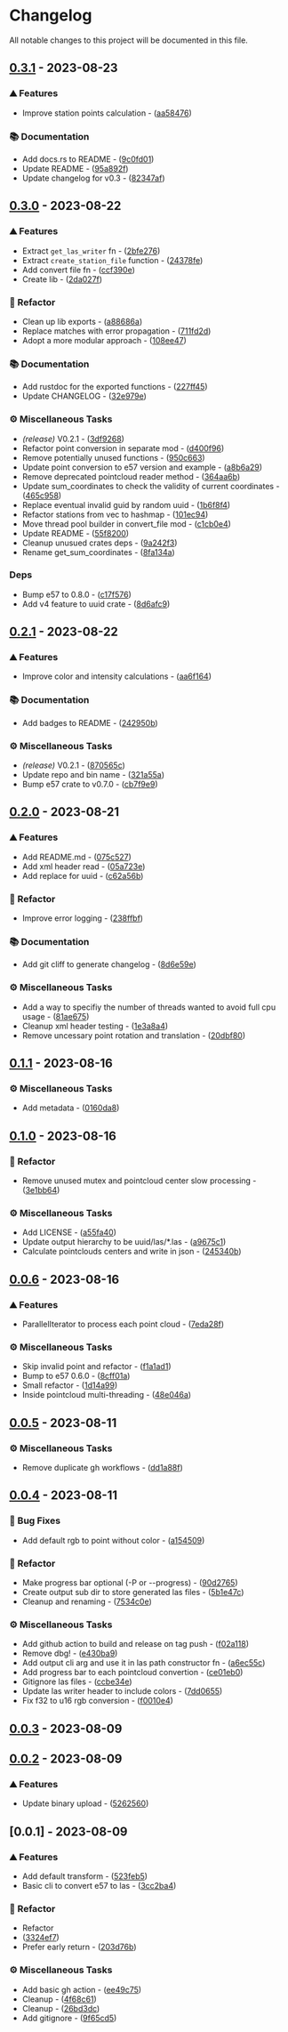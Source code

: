 # Changelog

All notable changes to this project will be documented in this file.

## [0.3.1](https://github.com/wildweb-io/e57_to_las/compare/v0.3.0..0.3.1) - 2023-08-23

### ⛰️  Features

- Improve station points calculation - ([aa58476](https://github.com/wildweb-io/e57_to_las/commit/aa58476380ce8e82734dc7bc81ec7c5e4e8adc7b))

### 📚 Documentation

- Add docs.rs to README - ([9c0fd01](https://github.com/wildweb-io/e57_to_las/commit/9c0fd0115f31d427d97dd577cc6fc83daba526dc))
- Update README - ([95a892f](https://github.com/wildweb-io/e57_to_las/commit/95a892ff17ba4619a9a9b835d7d44a094f779e8a))
- Update changelog for v0.3 - ([82347af](https://github.com/wildweb-io/e57_to_las/commit/82347af9ceac59748f30600411cc583bc87f37a5))

## [0.3.0](https://github.com/wildweb-io/e57_to_las/compare/v0.2.1..0.3.0) - 2023-08-22

### ⛰️  Features

- Extract `get_las_writer` fn - ([2bfe276](https://github.com/wildweb-io/e57_to_las/commit/2bfe2764c005327a0b58bf846f1943605607fe89))
- Extract `create_station_file` function - ([24378fe](https://github.com/wildweb-io/e57_to_las/commit/24378fe805a594b4eff0e606c761af67478c51d3))
- Add convert file fn - ([ccf390e](https://github.com/wildweb-io/e57_to_las/commit/ccf390ef1b717d37135f05e1122f0f77ccf096e6))
- Create lib - ([2da027f](https://github.com/wildweb-io/e57_to_las/commit/2da027fc977cbc26ac81d73e2f5fea8852096470))

### 🚜 Refactor

- Clean up lib exports - ([a88686a](https://github.com/wildweb-io/e57_to_las/commit/a88686acf0589d8cae14f46b6ff4044a835b76c5))
- Replace matches with error propagation - ([711fd2d](https://github.com/wildweb-io/e57_to_las/commit/711fd2dd7314178b17d64a2e465e2b97e9891469))
- Adopt a more modular approach - ([108ee47](https://github.com/wildweb-io/e57_to_las/commit/108ee47d4cd95a477d051cbcec56e49d70463b8b))

### 📚 Documentation

- Add rustdoc for the exported functions - ([227ff45](https://github.com/wildweb-io/e57_to_las/commit/227ff45f8bb6c17ec2a03638414d641fd20e2092))
- Update CHANGELOG - ([32e979e](https://github.com/wildweb-io/e57_to_las/commit/32e979e265f16f5915cadf0e171bcb42229a19ba))

### ⚙️ Miscellaneous Tasks

- *(release)* V0.2.1 - ([3df9268](https://github.com/wildweb-io/e57_to_las/commit/3df9268e0e59a81ddc815c40176ff0925f80bc50))
- Refactor point conversion in separate mod - ([d400f96](https://github.com/wildweb-io/e57_to_las/commit/d400f96d6366bb90be7d6db17df1d8a3c0bd611e))
- Remove potentially unused functions - ([950c663](https://github.com/wildweb-io/e57_to_las/commit/950c6631e56764c9f3cfd4333051e80b085cff7a))
- Update point conversion to e57 version and example - ([a8b6a29](https://github.com/wildweb-io/e57_to_las/commit/a8b6a2951db114fe81eec1ea1d8ad9aa426c2311))
- Remove deprecated pointcloud reader method - ([364aa6b](https://github.com/wildweb-io/e57_to_las/commit/364aa6be98322196d33ddf31f94729faf17c8a70))
- Update sum_coordinates to check the validity of current coordinates - ([465c958](https://github.com/wildweb-io/e57_to_las/commit/465c95844b9bb87d48505db40ebe1df5515a5db5))
- Replace eventual invalid guid by random uuid - ([1b6f8f4](https://github.com/wildweb-io/e57_to_las/commit/1b6f8f428a97da07976e668647e5c4dcf8ac89b0))
- Refactor stations from vec to hashmap - ([101ec94](https://github.com/wildweb-io/e57_to_las/commit/101ec943438ef3c7b157d32055253c310e8ddb30))
- Move thread pool builder in convert_file mod - ([c1cb0e4](https://github.com/wildweb-io/e57_to_las/commit/c1cb0e4c2116268e569bafa59a3bcbc87279c5d5))
- Update README - ([55f8200](https://github.com/wildweb-io/e57_to_las/commit/55f82007a1449befe903d189658e9b27df6880c6))
- Cleanup unusued crates deps - ([9a242f3](https://github.com/wildweb-io/e57_to_las/commit/9a242f33146f5e4f78438357d00d60f750a2b002))
- Rename get_sum_coordinates - ([8fa134a](https://github.com/wildweb-io/e57_to_las/commit/8fa134a35b4784765c1efbb42c95243a1269459a))

### Deps

- Bump e57 to 0.8.0 - ([c17f576](https://github.com/wildweb-io/e57_to_las/commit/c17f57685b78d16da964a37ca993e62f9d585eb1))
- Add v4 feature to uuid crate - ([8d6afc9](https://github.com/wildweb-io/e57_to_las/commit/8d6afc9aa42c8291f475d1b68a6f0de74509d9cc))

## [0.2.1](https://github.com/wildweb-io/e57_to_las/compare/v0.2.0..v0.2.1) - 2023-08-22

### ⛰️  Features

- Improve color and intensity calculations - ([aa6f164](https://github.com/wildweb-io/e57_to_las/commit/aa6f164739aeece57d4d2a5371786d16b65a5fff))

### 📚 Documentation

- Add badges to README - ([242950b](https://github.com/wildweb-io/e57_to_las/commit/242950bf6216853a00953a4d5913c76ac848ed2a))

### ⚙️ Miscellaneous Tasks

- *(release)* V0.2.1 - ([870565c](https://github.com/wildweb-io/e57_to_las/commit/870565c69e59fe4aa644c4add3aa77c86a9ae8c4))
- Update repo and bin name - ([321a55a](https://github.com/wildweb-io/e57_to_las/commit/321a55a12543af35a930c7696fc6f03353aa55d4))
- Bump e57 crate to v0.7.0 - ([cb7f9e9](https://github.com/wildweb-io/e57_to_las/commit/cb7f9e98e51ad8794277c2b0785cc7a2d264a782))

## [0.2.0](https://github.com/wildweb-io/e57_to_las/compare/v0.1.1..0.2.0) - 2023-08-21

### ⛰️ Features

- Add README.md - ([075c527](https://github.com/wildweb-io/e57_to_las/commit/075c527b9490e4d3ddd80431b2c93ec487cfa597))
- Add xml header read - ([05a723e](https://github.com/wildweb-io/e57_to_las/commit/05a723ee626afb9a2c0136a0f2f53198a8850991))
- Add replace for uuid - ([c62a56b](https://github.com/wildweb-io/e57_to_las/commit/c62a56bbaf581fdbda36c3b8fd9f183562f9bc50))

### 🚜 Refactor

- Improve error logging - ([238ffbf](https://github.com/wildweb-io/e57_to_las/commit/238ffbfbdfd59d194c87ac41bae4c882686f3572))

### 📚 Documentation

- Add git cliff to generate changelog - ([8d6e59e](https://github.com/wildweb-io/e57_to_las/commit/8d6e59ef9f8830f0bdf2cf8376816aaa9b2a3227))

### ⚙️ Miscellaneous Tasks

- Add a way to specifiy the number of threads wanted to avoid full cpu usage - ([81ae675](https://github.com/wildweb-io/e57_to_las/commit/81ae6751dc4423096a787abc391375dce7aac1ee))
- Cleanup xml header testing - ([1e3a8a4](https://github.com/wildweb-io/e57_to_las/commit/1e3a8a4f2275bb98f1214665d7aeaff4f6f70066))
- Remove uncessary point rotation and translation - ([20dbf80](https://github.com/wildweb-io/e57_to_las/commit/20dbf800593db827fbb7e02d5bcde75b21d96d96))

## [0.1.1](https://github.com/wildweb-io/e57_to_las/compare/v0.1.0..v0.1.1) - 2023-08-16

### ⚙️ Miscellaneous Tasks

- Add metadata - ([0160da8](https://github.com/wildweb-io/e57_to_las/commit/0160da8987e29325d0f99d902e56cad56c726f75))

## [0.1.0](https://github.com/wildweb-io/e57_to_las/compare/v0.0.6..v0.1.0) - 2023-08-16

### 🚜 Refactor

- Remove unused mutex and pointcloud center slow processing - ([3e1bb64](https://github.com/wildweb-io/e57_to_las/commit/3e1bb64210094bf019c84e2b4ae5fa41ed8a8951))

### ⚙️ Miscellaneous Tasks

- Add LICENSE - ([a55fa40](https://github.com/wildweb-io/e57_to_las/commit/a55fa4084d01704fb67c70d24244739d59c5e7a6))
- Update output hierarchy to be uuid/las/\*.las - ([a9675c1](https://github.com/wildweb-io/e57_to_las/commit/a9675c184407813777eb869fe34d98e2dc11e1b9))
- Calculate pointclouds centers and write in json - ([245340b](https://github.com/wildweb-io/e57_to_las/commit/245340b9539776150262f08a6816335ba84b71a7))

## [0.0.6](https://github.com/wildweb-io/e57_to_las/compare/v0.0.5..v0.0.6) - 2023-08-16

### ⛰️ Features

- ParallelIterator to process each point cloud - ([7eda28f](https://github.com/wildweb-io/e57_to_las/commit/7eda28f0bd0077230a15346a8689c067eac81d4b))

### ⚙️ Miscellaneous Tasks

- Skip invalid point and refactor - ([f1a1ad1](https://github.com/wildweb-io/e57_to_las/commit/f1a1ad1f5de45cfb4113eb29e4f1125b48e51e97))
- Bump to e57 0.6.0 - ([8cff01a](https://github.com/wildweb-io/e57_to_las/commit/8cff01a3c25a1850a4bdfe4aee0953b51a01f3dd))
- Small refactor - ([1d14a99](https://github.com/wildweb-io/e57_to_las/commit/1d14a99eb0b085ea36646ec038710b2b0e784a64))
- Inside pointcloud multi-threading - ([48e046a](https://github.com/wildweb-io/e57_to_las/commit/48e046aac81c2b240b484965ea8a45a2dbf094ce))

## [0.0.5](https://github.com/wildweb-io/e57_to_las/compare/v0.0.4..v0.0.5) - 2023-08-11

### ⚙️ Miscellaneous Tasks

- Remove duplicate gh workflows - ([dd1a88f](https://github.com/wildweb-io/e57_to_las/commit/dd1a88f6d07022ac9d4ecb6c0632ec5ba49a457f))

## [0.0.4](https://github.com/wildweb-io/e57_to_las/compare/v0.0.3..v0.0.4) - 2023-08-11

### 🐛 Bug Fixes

- Add default rgb to point without color - ([a154509](https://github.com/wildweb-io/e57_to_las/commit/a15450956e34e277f492c3eb23d0fa6f55160bc3))

### 🚜 Refactor

- Make progress bar optional (-P or --progress) - ([90d2765](https://github.com/wildweb-io/e57_to_las/commit/90d27658d6f64a24e5970cb95b41e34463020c7b))
- Create output sub dir to store generated las files - ([5b1e47c](https://github.com/wildweb-io/e57_to_las/commit/5b1e47c8ed78c7362b8eb8b870a8df9db4f43c4c))
- Cleanup and renaming - ([7534c0e](https://github.com/wildweb-io/e57_to_las/commit/7534c0e5dec64bf25e229bea815cc1eba3f67654))

### ⚙️ Miscellaneous Tasks

- Add github action to build and release on tag push - ([f02a118](https://github.com/wildweb-io/e57_to_las/commit/f02a1186694e2cbc32c6c13147611473321438ea))
- Remove dbg! - ([e430ba9](https://github.com/wildweb-io/e57_to_las/commit/e430ba985f7e084e7c05193eadf83e754ebf18f8))
- Add output cli arg and use it in las path constructor fn - ([a6ec55c](https://github.com/wildweb-io/e57_to_las/commit/a6ec55ced5c46d464044a4b641730e39dca5fc91))
- Add progress bar to each pointcloud convertion - ([ce01eb0](https://github.com/wildweb-io/e57_to_las/commit/ce01eb0340f4d5a8ac78b0ab3c4536deb67ceb96))
- Gitignore las files - ([ccbe34e](https://github.com/wildweb-io/e57_to_las/commit/ccbe34e469a557c34526cc9c668da8d7a49d0f0e))
- Update las writer header to include colors - ([7dd0655](https://github.com/wildweb-io/e57_to_las/commit/7dd06554674c4321deff4dcb9ad3ccc323b53187))
- Fix f32 to u16 rgb conversion - ([f0010e4](https://github.com/wildweb-io/e57_to_las/commit/f0010e484391fdf2b3605d8d7599f28263a62500))

## [0.0.3](https://github.com/wildweb-io/e57_to_las/compare/v0.0.2..v0.0.3) - 2023-08-09

## [0.0.2](https://github.com/wildweb-io/e57_to_las/compare/v0.0.1..v0.0.2) - 2023-08-09

### ⛰️ Features

- Update binary upload - ([5262560](https://github.com/wildweb-io/e57_to_las/commit/5262560dc3178efc86c6edde9940d7c297396ecc))

## [0.0.1] - 2023-08-09

### ⛰️ Features

- Add default transform - ([523feb5](https://github.com/wildweb-io/e57_to_las/commit/523feb52353a26d161e429673aa3ab3a1de9a387))
- Basic cli to convert e57 to las - ([3cc2ba4](https://github.com/wildweb-io/e57_to_las/commit/3cc2ba4699c7f5e85f44e544587ea010acd46af4))

### 🚜 Refactor

- Refactor
- ([3324ef7](https://github.com/wildweb-io/e57_to_las/commit/3324ef703855a656735361b3ac18430f8b31e1c2))
- Prefer early return - ([203d76b](https://github.com/wildweb-io/e57_to_las/commit/203d76b03cd114a952acb92344916752ed2fe088))

### ⚙️ Miscellaneous Tasks

- Add basic gh action - ([ee49c75](https://github.com/wildweb-io/e57_to_las/commit/ee49c75edae7307b5dfe0a019a367fcf84b0fe79))
- Cleanup - ([4f68c61](https://github.com/wildweb-io/e57_to_las/commit/4f68c61927c9cfa9d94987e85bf4d907a9b5db86))
- Cleanup - ([26bd3dc](https://github.com/wildweb-io/e57_to_las/commit/26bd3dccecff2649a6582b3c077da08058233ecd))
- Add gitignore - ([9f65cd5](https://github.com/wildweb-io/e57_to_las/commit/9f65cd53345c9f9a4a01f7fd447139488137e1bd))
